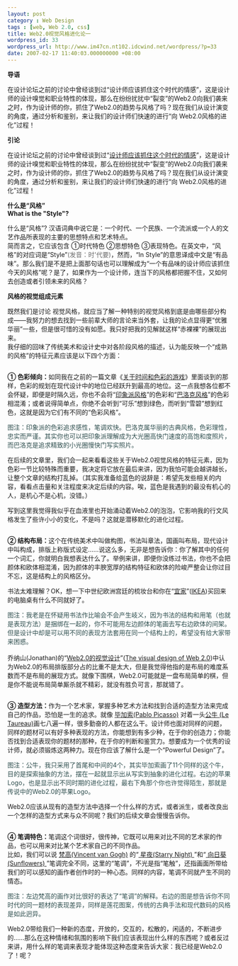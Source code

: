 ```yaml
---
layout: post
category : Web Design
tags : [web, Web 2.0, css]
title: Web2.0视觉风格进化论一
wordpress_id: 33
wordpress_url: http://www.im47cn.nt102.idcwind.net/wordpress/?p=33
date: 2007-02-17 11:40:03.000000000 +08:00
---
```

<p><b>导语</b></p>
<p>在设计论坛之前的讨论中曾经谈到过&ldquo;设计师应该抓住这个时代的情感&rdquo;，这是设计师的设计嗅觉和职业特性的体现，那么在纷纷扰扰中&ldquo;裂变&rdquo;的Web2.0向我们袭来之时，作为设计师的你，抓住了Web2.0的趋势与风格了吗？现在我们从设计演变的角度，通过分析和鉴别，来让我们的设计师们快速的进行&ldquo;向 Web2.0风格的进化&rdquo;过程！</p>
<p><b>引论</b></p>
<p>在设计论坛之前的讨论中曾经谈到过&ldquo;<a href="http://bbs.blueidea.com/thread-2667788-1-1.html" target="_blank">设计师应该抓住这个时代的情感</a>&rdquo;，这是设计师的设计嗅觉和职业特性的体现，那么在纷纷扰扰中&ldquo;裂变&rdquo;的Web2.0向我们袭来之时，作为设计师的你，抓住了Web2.0的趋势与风格了吗？现在我们从设计演变的角度，通过分析和鉴别，来让我们的设计师们快速的进行&ldquo;向 Web2.0风格的进化&rdquo;过程！</p>
<p><b>什么是&ldquo;风格&rdquo;<br />What is the &quot;Style&quot;?</b></p>
<p>什么是&ldquo;风格&rdquo;? 汉语词典中说它是：一个时代、一个民族、一个流派或一个人的文艺作品所表现的主要的思想特点和艺术特点。<br />简而言之，它应该包含 ①时代特色 ②思想特色 ③表现特色。在英文中，&ldquo;风格&rdquo;的对应词是&ldquo;Style&rdquo;<font color="#696969">(发音：时'代要)</font>，然而，&ldquo;In Style&rdquo;的意思译成中文是&ldquo;有品味&rdquo;。那么我们是不是把上面那句话也可以理解成为&ldquo;一个有品味的设计师应该抓住今天的风格&rdquo;呢？是了，如果作为一个设计师，连当下的风格都把握不住，又如何去创造或者引领未来的风格？</p>
<p><b>风格的视觉组成元素</b></p>
<p>既然我们是讨论 视觉风格，就应当了解一种特别的视觉风格到底是由哪些部分构成&mdash;&mdash;我努力的想去找到一些前辈大师的言论来当外套，让我的论点显得更&ldquo;优雅华丽&rdquo;一些，但是很可惜的没有如愿。我只好把我的见解就这样&ldquo;赤裸裸&rdquo;的展现出来。<br />我仔细的回味了传统美术和设计史中对各阶段风格的描述，认为能反映一个&ldquo;成熟的风格&rdquo;的特征元素应该是以下四个方面：</p>
<img src="http://www.blueidea.com/articleimg/2007/01/4442/Web2_P1_Bad3yBYPJhDU.png" alt="" />
<p><strong>① 色彩倾向：</strong>如同我在之前的一篇文章《<a href="http://www.blueidea.com/design/doc/2006/3258.asp" target="_blank">关于时间和色彩的游戏</a>》里面谈到的那样，色彩的规划在现代设计中的地位已经跃升到最高的地位。这一点我想各位都不会怀疑，即便是时隔久远，你也不会将&ldquo;<a href="http://140.126.32.82/arthistory/Impressionism.htm" target="_blank">印象派风格</a>&rdquo;的色彩和&ldquo;<a href="http://140.126.32.82/arthistory/baroque.htm" target="_blank">巴洛克风格</a>&rdquo;的色彩相混淆；或者说得简单点，你绝不会听到&ldquo;可乐&rdquo;想到绿色，而听到&ldquo;雪碧&rdquo;想到红色，这就是因为它们有不同的&ldquo;色彩风格&rdquo;。</p>
<p><font color="#2f4f4f">图注：印象派的色彩追求感性，笔调欢快。巴洛克属华丽的古典风格，色彩理性，忠实而严谨。其实你也可以把印象派理解成为大光圈高快门速度的高饱和度照片，而巴洛克是追求精致的小光圈慢快门写实照片。</font></p>
<p>在后续的文章里，我们会一起来看看这些关于Web2.0视觉风格的特征元素，因为色彩一节比较特殊而重要，我决定将它放在最后来讲，因为我怕可能会越讲越长，让整个文章的结构打乱掉。（其实我准备给蓝色的说辞是：希望先发些相关的内容，看看点击量和关注程度来决定后续的内容。唉，蓝色是我遇到的最没有机心的人，是机心不是心机，没错。）</p>
<p>写到这里我觉得我似乎在血液里也开始涌动着Web2.0的泡泡，它影响我的行文风格发生了些许小小的变化，不是吗？这就是潜移默化的进化过程。</p>
<p><img src="http://www.blueidea.com/articleimg/2007/01/4442/Web2_P2_toD3QSqRBwbs.png" alt="" /></p>
<p><strong>② 结构布局：</strong>这个在传统美术中叫做构图，书法叫章法，国画叫布局，现代设计中叫构成，排版上称版式设定&hellip;&hellip;说这么多，无非是想告诉你：你了解其中的任何一个词汇，你就明白我想表达什么了。举例来讲，即便你没练过书法，你也不会把颜体和欧体相混淆，因为颜体的丰腴宽厚的结构特征和欧体的险峻严整会让你过目不忘，这是结构上的风格区分。</p>
<p>书法太难理解？OK，想一下中世纪欧洲宫廷的梳妆台和你在&ldquo;<a href="http://www.ikea.com/ms/zh_CN/" target="_blank">宜家</a>&rdquo;(<a href="http://www.ikea.com/" target="_blank">IKEA</a>)买回来的电脑桌有什么不同就好了。</p>
<p><font color="#2f4f4f">图注：我老是在怀疑用书法作比喻会不会产生岐义，因为书法的结构和用笔（也就是表现方法）是捆绑在一起的，你不可能用左边颜体的笔画去写右边欧体的间架。但是设计中却是可以用不同的表现方法套用在同一个结构上的，希望没有给大家带来困惑。</font><br /><br />乔纳山(Jonathan)的&ldquo;<a href="http://www.blueidea.com/design/doc/2007/4432.asp" target="_blank">Web2.0的视觉设计</a>&rdquo;(<a href="http://f6design.com/journal/2006/10/21/the-visual-design-of-web-20/" target="_blank">The visual design of Web 2.0</a>)中认为Web2.0的布局排版部分占的比重不是太大，但是我觉得他指的是布局的难度系数而不是布局的展现方式。就像下围棋，Web2.0可能就是一盘布局简单的棋，但是你不能说布局简单厮杀就不精彩，就没有胜负可言，那就错了。</p>
<p><img src="http://www.blueidea.com/articleimg/2007/01/4442/Web2_P3_lSGPxGEYUVPU.png" alt="" /></p>
<p><strong>③ 造型方法：</strong>作为一个艺术家，掌握多种艺术方法和找到合适的造型方法来完成自己的作品，恐怕是一生的追求。就像 <a href="http://www.artcyclopedia.com/artists/picasso_pablo.html" target="_blank">毕加索(Pablo Picasso)</a> 对着一头<a href="http://www.allposters.com/gallery.asp?CID=A20547CA364F40BD8C1DFA1559DD9F74&amp;txtSearch=Picasso&amp;image1.x=22&amp;image1.y=13" target="_blank">公牛 (Le Taureau)</a>画七八遍一样，很多勤奋的人都在这么干。设计师也面对同样的问题，同样的题材可以有好多种表现的方法，你能想到有多少种，在于你的创造力；你能否找到合适表现你的题材的那种，在于你的判断和鉴赏力。想要成为一个优秀的设计师，就必须锻炼这两种力。现在你应该了解什么是一个&ldquo;Powerful Design&rdquo;了。</p>
<p><font color="#2f4f4f">图注：公牛，我只采用了首尾和中间的4个，其实毕加索画了11个同样的这个牛，目的是探索抽象的方法，摆在一起就显示出从写实到抽象的进化过程。右边的苹果Logo，也是显示出不同时期的进化过程，最右下角那个你也许觉得陌生，那就是传说中的Web2.0的苹果Logo。</font></p>
<p>Web2.0应该从现有的造型方法中选择一个什么样的方式，或者派生，或者改良出一个怎样的造型方式来与众不同呢？我们的后续文章会慢慢告诉你。</p>
<p><img src="http://www.blueidea.com/articleimg/2007/01/4442/Web2_P4_nSpvNACEU7qd.png" alt="" /></p>
<p><strong>④ 笔调特色：</strong>笔调这个词很好，很传神，它既可以用来对比不同的艺术家的作品，也可以用来对比某个艺术家自己的不同作品。<br />比如，我们可以说 <a href="http://www.artcyclopedia.com/artists/van_gogh_vincent.html" target="_blank">梵高(Vincent van Gogh)</a> 的&ldquo;<a href="http://www.artcyclopedia.com/goto/prints-375608" target="_blank"> 星夜(Starry Night) </a>&rdquo;和&ldquo;<a href="http://www.allposters.com/-sp/Sunflowers-Posters_i373567_.htm" target="_blank"> 向日葵(Sunflowers) </a>&rdquo;笔调完全不同，这里的&ldquo;笔调&rdquo;，不光是指&ldquo;笔触&rdquo;，还指画面所带给我们的可以感知的画作者创作时的一种心态。同样的内容，笔调不同就产生不同的情态。</p>
<p><font color="#2f4f4f">图注：左边梵高的画作对比很好的表达了&ldquo;笔调&rdquo;的解释。右边的图是想告诉你不同时代的同一题材的表现差异，同样是莲花图案，传统的古典手法和现代数码的风格是如此迥异。</font></p>
<p>Web2.0带给我们一种新的态度，开放的，交互的，松散的，闲适的，不断进步的&hellip;&hellip;那么在这种情绪和氛围的影响下我们应该表现出什么样的东西呢？或者反过来讲，用什么样的笔调来表现才能体现这种态度来告诉大家：我已经是Web2.0了！呢？</p>
